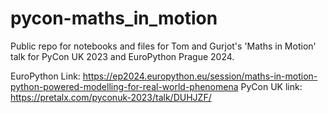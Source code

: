 # pycon-maths_in_motion

Public repo for notebooks and files for Tom and Gurjot's 'Maths in Motion' talk for PyCon UK 2023 and EuroPython Prague 2024.

EuroPython Link: https://ep2024.europython.eu/session/maths-in-motion-python-powered-modelling-for-real-world-phenomena
PyCon UK link: https://pretalx.com/pyconuk-2023/talk/DUHJZF/


